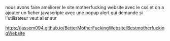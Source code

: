 nous avons faire améliorer le site motherfucking website avec le css et on a ajouter un ficher javascripte avec une popup alert qui demande si l'utilisateur veut aller sur 

https://jassem094.github.io/BetterMotherFuckingWebsite/BestmotherfuckingWebsite
